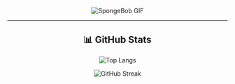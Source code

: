 <div align="center">

![SpongeBob GIF](https://i.pinimg.com/originals/4a/5d/4c/4a5d4c1d0596927e4eaf592f978e078d.gif)

---

## 📊 GitHub Stats

![Top Langs](https://github-readme-stats.vercel.app/api/top-langs/?username=hanz15-bacus&layout=compact&theme=tokyonight)

![GitHub Streak](https://github-readme-streak-stats.herokuapp.com?user=hanz15-bacus&theme=tokyonight&hide_border=true)

</div>
